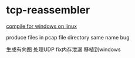 tcp-reassembler
===============

[compile for windows on linux](http://www.blogcompiler.com/2010/07/11/compile-for-windows-on-linux/)

produce files in pcap file directory
same name bug

生成有向图
处理UDP
fix内存泄漏
移植到windows
